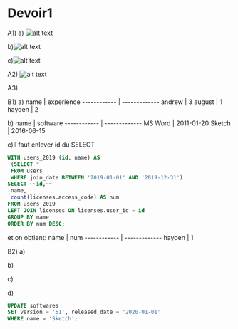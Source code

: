 # Devoir1

A1)
a)
![alt text](https://github.com/Jeanp14/Devoir1/blob/main/q1.jpg?raw=true)

b)![alt text](https://github.com/[username]/[reponame]/blob/[branch]/image.jpg?raw=true)

c)![alt text](https://github.com/[username]/[reponame]/blob/[branch]/image.jpg?raw=true)

A2)
![alt text](https://github.com/[username]/[reponame]/blob/[branch]/image.jpg?raw=true)

A3)


B1)
a)
name   | experience
------------ | -------------
andrew | 3
august | 1
hayden | 2

b)
name   | software
------------ | -------------
MS Word | 2011-01-20
Sketch | 2016-06-15

c)Il faut enlever id du SELECT
```sql
WITH users_2019 (id, name) AS
 (SELECT *
 FROM users
 WHERE join_date BETWEEN '2019-01-01' AND '2019-12-31')
SELECT ~~id,~~
 name,
 count(licenses.access_code) AS num
FROM users_2019
LEFT JOIN licenses ON licenses.user_id = id
GROUP BY name
ORDER BY num DESC;
```
et on obtient:
name   | num
------------ | -------------
hayden | 1

B2)
a)

b)

c)

d)
```sql
UPDATE softwares
SET version = '51', released_date = '2020-01-01'
WHERE name = 'Sketch';
```






















